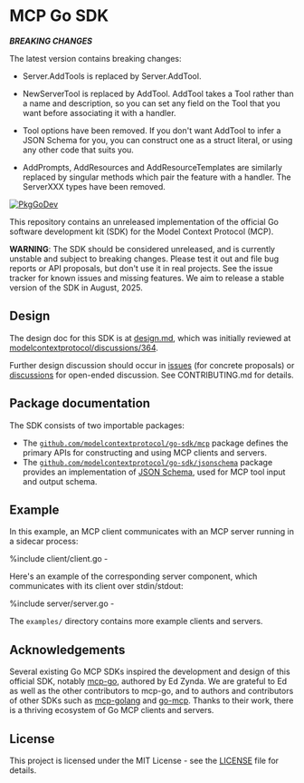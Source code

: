 # MCP Go SDK

***BREAKING CHANGES***

The latest version contains breaking changes:

- Server.AddTools is replaced by Server.AddTool.

- NewServerTool is replaced by AddTool. AddTool takes a Tool rather than a name and description, so you can 
  set any field on the Tool that you want before associating it with a handler.

- Tool options have been removed. If you don't want AddTool to infer a JSON Schema for you, you can construct one
  as a struct literal, or using any other code that suits you.

- AddPrompts, AddResources and AddResourceTemplates are similarly replaced by singular methods which pair the
  feature with a handler. The ServerXXX types have been removed.

[![PkgGoDev](https://pkg.go.dev/badge/github.com/modelcontextprotocol/go-sdk)](https://pkg.go.dev/github.com/modelcontextprotocol/go-sdk)

This repository contains an unreleased implementation of the official Go
software development kit (SDK) for the Model Context Protocol (MCP).

**WARNING**: The SDK should be considered unreleased, and is currently unstable
and subject to breaking changes. Please test it out and file bug reports or API
proposals, but don't use it in real projects. See the issue tracker for known
issues and missing features. We aim to release a stable version of the SDK in
August, 2025.

## Design

The design doc for this SDK is at [design.md](./design/design.md), which was
initially reviewed at
[modelcontextprotocol/discussions/364](https://github.com/orgs/modelcontextprotocol/discussions/364).

Further design discussion should occur in
[issues](https://github.com/modelcontextprotocol/go-sdk/issues) (for concrete
proposals) or
[discussions](https://github.com/modelcontextprotocol/go-sdk/discussions) for
open-ended discussion. See CONTRIBUTING.md for details.

## Package documentation

The SDK consists of two importable packages:

- The
  [`github.com/modelcontextprotocol/go-sdk/mcp`](https://pkg.go.dev/github.com/modelcontextprotocol/go-sdk/mcp)
  package defines the primary APIs for constructing and using MCP clients and
  servers.
- The
  [`github.com/modelcontextprotocol/go-sdk/jsonschema`](https://pkg.go.dev/github.com/modelcontextprotocol/go-sdk/jsonschema)
  package provides an implementation of [JSON
  Schema](https://json-schema.org/), used for MCP tool input and output schema.

## Example

In this example, an MCP client communicates with an MCP server running in a
sidecar process:

%include client/client.go -

Here's an example of the corresponding server component, which communicates
with its client over stdin/stdout:

%include server/server.go -

The `examples/` directory contains more example clients and servers.

## Acknowledgements

Several existing Go MCP SDKs inspired the development and design of this
official SDK, notably [mcp-go](https://github.com/mark3labs/mcp-go), authored
by Ed Zynda. We are grateful to Ed as well as the other contributors to mcp-go,
and to authors and contributors of other SDKs such as
[mcp-golang](https://github.com/metoro-io/mcp-golang) and
[go-mcp](https://github.com/ThinkInAIXYZ/go-mcp). Thanks to their work, there
is a thriving ecosystem of Go MCP clients and servers.

## License

This project is licensed under the MIT License - see the [LICENSE](./LICENSE)
file for details.
